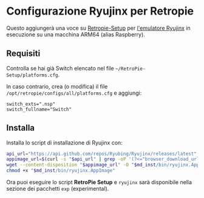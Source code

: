 # Configurazione Ryujinx per Retropie

Questo aggiungerà una voce su [Retropie-Setup](https://github.com/RetroPie/RetroPie-Setup) per [l'emulatore Ryujinx](https://ryujinx-emulator.com/) in esecuzione su una macchina ARM64 (alias Raspberry).

## Requisiti

Controlla se hai già Switch elencato nel file `~/RetroPie-Setup/platforms.cfg`.

In caso contrario, crea (o modifica) il file `/opt/retropie/configs/all/platforms.cfg` e aggiungi:

```
switch_exts=".nsp"
switch_fullname="Switch"
```

## Installa

Installa lo script di installazione di Ryujinx con:

```bash
api_url="https://api.github.com/repos/Ryubing/Ryujinx/releases/latest"
appimage_url=$(curl -s "$api_url" | grep -oP '(?<="browser_download_url": ")[^"]*arm64\.AppImage')
wget --content-disposition "$appimage_url" -O "$md_inst/bin/ryujinx.AppImage"
chmod +x "$md_inst/bin/ryujinx.AppImage"
```

Ora puoi eseguire lo script **RetroPie Setup** e `ryujinx` sarà disponibile nella sezione dei pacchetti `exp` (experimental).
